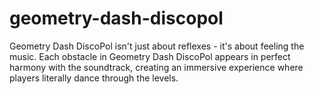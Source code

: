 # geometry-dash-discopol
Geometry Dash DiscoPol isn't just about reflexes - it's about feeling the music. Each obstacle in Geometry Dash DiscoPol appears in perfect harmony with the soundtrack, creating an immersive experience where players literally dance through the levels.
